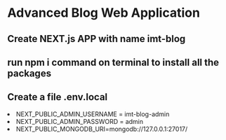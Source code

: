 
<h1>Advanced Blog Web Application</>
<h2>Create NEXT.js APP with name imt-blog</h2>
<h2>run npm i command on terminal to install all the packages</h2>
<h2>Create a file .env.local </h2>
  <li>NEXT_PUBLIC_ADMIN_USERNAME = imt-blog-admin</li>
<li>NEXT_PUBLIC_ADMIN_PASSWORD = admin</li>
<li>NEXT_PUBLIC_MONGODB_URI=mongodb://127.0.0.1:27017/</li>
